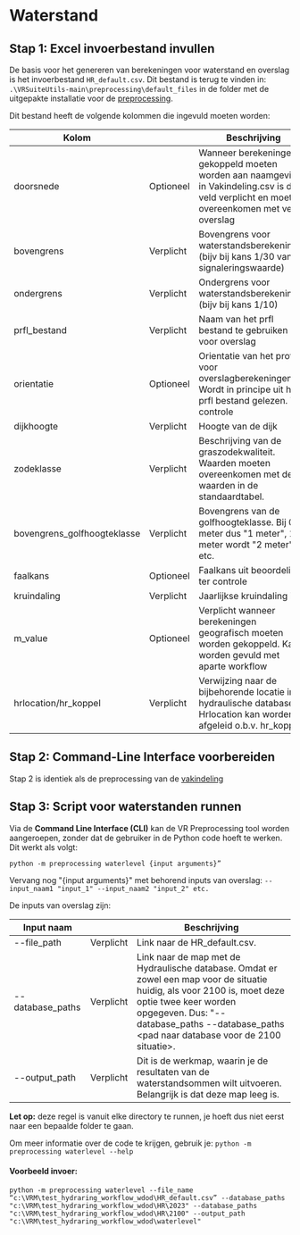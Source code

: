 # Waterstand


## Stap 1: Excel invoerbestand invullen

De basis voor het genereren van berekeningen voor waterstand en overslag is het invoerbestand `HR_default.csv`. Dit bestand is terug te vinden in: ```.\VRSuiteUtils-main\preprocessing\default_files``` in de folder met de uitgepakte installatie voor de [preprocessing](..\Installaties\VRUtils.md).

Dit bestand heeft de volgende kolommen die ingevuld moeten worden:

| Kolom       	                  | 	         | Beschrijving                                                                                                                                                                                 	                                                                                          |
|--------------------------------|-----------|-----------------------------------------------------------------------------------------------------------------------------------------------------------------------------------------------------------------------------------------------------------------------------------------|
| doorsnede    	                 | Optioneel 	 | Wanneer berekeningen gekoppeld moeten worden aan naamgeving in Vakindeling.csv is dit veld verplicht en moet het overeenkomen met veld overslag                                                                                                                                       	 |
| bovengrens     	               | Verplicht 	 | Bovengrens voor waterstandsberekeningen (bijv bij kans 1/30 van de signaleringswaarde)	                                                                                                                                                                                                                                                                                       |
| ondergrens     	               | Verplicht 	 | Ondergrens voor waterstandsberekeningen (bijv bij kans 1/10)                                                                                                                                                                                                                                                                          |
| prfl_bestand      	            | Verplicht 	 | Naam van het prfl bestand te gebruiken voor overslag	                                                                                                                                                                                                                                                                                       |
| orientatie  	                  | Optioneel 	 | Orientatie van het profiel voor overslagberekeningen. Wordt in principe uit het prfl bestand gelezen. Ter controle	                                                                                                                                                                                                                                                                                       |
| dijkhoogte      	              | Verplicht 	 | Hoogte van de dijk                                                                                                                                                              	                                                                                                                         |
| zodeklasse      	              | Verplicht 	 | Beschrijving van de graszodekwaliteit. Waarden moeten overeenkomen met de waarden in de standaardtabel.                                                                                                                                                           	                                                                                          |
| bovengrens_golfhoogteklasse 	  | Verplicht 	 | Bovengrens van de golfhoogteklasse. Bij 0-1 meter dus "1 meter", 1-2 meter wordt "2 meter" etc. 	                                                                                              |
| faalkans 	                     |  Optioneel 	 | Faalkans uit beoordeling, ter controle                                                                                                                                        	                                                                                          |
| kruindaling      	             | Verplicht 	 | Jaarlijkse kruindaling in m                                                                                                                                                                 	                                                                                          |
| m_value          	             | Optioneel 	 | Verplicht wanneer berekeningen geografisch moeten worden gekoppeld. Kan worden gevuld met aparte workflow                                                                                              |
| hrlocation/hr_koppel	          | Verplicht | Verwijzing naar de bijbehorende locatie in de hydraulische database. Hrlocation kan worden afgeleid o.b.v. hr_koppel                                                                                                                                       	                                                                                          |

 
## Stap 2: Command-Line Interface voorbereiden
Stap 2 is identiek als de preprocessing van de [vakindeling](Vakindeling.md)

## Stap 3: Script voor waterstanden runnen 

Via de **Command Line Interface (CLI)** kan de VR Preprocessing tool worden aangeroepen, zonder dat de gebruiker in de Python code hoeft te werken. Dit werkt als volgt:

```
python -m preprocessing waterlevel {input arguments}”
```

Vervang nog "{input arguments}" met behorend inputs van overslag: ```--input_naam1 "input_1" --input_naam2 "input_2" etc.```

De inputs van overslag zijn: 

| Input naam       	     | 	           | Beschrijving                                                                                                                                                                                 	                                                                                                                                                                               |
|------------------------|-------------|------------------------------------------------------------------------------------------------------------------------------------------------------------------------------------------------------------------------------------------------------------------------------------------------------------------------------------------------------------------------------|
| --file_path            | Verplicht 	 | Link naar de HR_default.csv.                                                                                                                                                     	                                                                                                                                                                                           |
| --database_paths     	 | Verplicht 	 | Link naar de map met de Hydraulische database. Omdat er zowel een map voor de situatie huidig, als voor 2100 is, moet deze optie twee keer worden opgegeven. Dus: "--database_paths <pad naar de database voor huidige situatie> --database_paths <pad naar database voor de 2100 situatie>.                                                                                 |
| --output_path  	          | Verplicht 	 | 	Dit is de werkmap, waarin je de resultaten van de waterstandsommen wilt uitvoeren. Belangrijk is dat deze map leeg is.                                                                                                                                                                                                                                                                                                        |


**Let op:** deze regel is vanuit elke directory te runnen, je hoeft dus niet eerst naar een bepaalde folder te gaan.

Om meer informatie over de code te krijgen, gebruik je: 
``` python -m preprocessing waterlevel --help ```

#### Voorbeeld invoer: 
```
python -m preprocessing waterlevel --file_name “c:\VRM\test_hydraring_workflow_wdod\HR_default.csv” --database_paths "c:\VRM\test_hydraring_workflow_wdod\HR\2023" --database_paths "c:\VRM\test_hydraring_workflow_wdod\HR\2100" --output_path "c:\VRM\test_hydraring_workflow_wdod\waterlevel"
```
